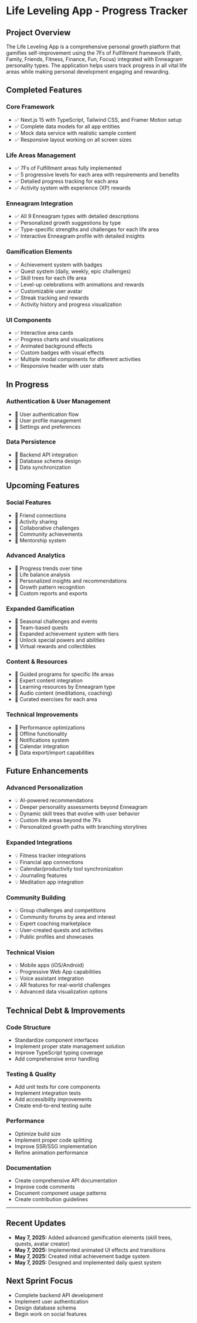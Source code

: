 # Life Leveling App - Progress Tracker

## Project Overview
The Life Leveling App is a comprehensive personal growth platform that gamifies self-improvement using the 7Fs of Fulfillment framework (Faith, Family, Friends, Fitness, Finance, Fun, Focus) integrated with Enneagram personality types. The application helps users track progress in all vital life areas while making personal development engaging and rewarding.

## Completed Features

### Core Framework
- ✅ Next.js 15 with TypeScript, Tailwind CSS, and Framer Motion setup
- ✅ Complete data models for all app entities
- ✅ Mock data service with realistic sample content
- ✅ Responsive layout working on all screen sizes

### Life Areas Management
- ✅ 7Fs of Fulfillment areas fully implemented
- ✅ 5 progressive levels for each area with requirements and benefits
- ✅ Detailed progress tracking for each area
- ✅ Activity system with experience (XP) rewards

### Enneagram Integration
- ✅ All 9 Enneagram types with detailed descriptions
- ✅ Personalized growth suggestions by type
- ✅ Type-specific strengths and challenges for each life area
- ✅ Interactive Enneagram profile with detailed insights

### Gamification Elements
- ✅ Achievement system with badges
- ✅ Quest system (daily, weekly, epic challenges)
- ✅ Skill trees for each life area
- ✅ Level-up celebrations with animations and rewards
- ✅ Customizable user avatar
- ✅ Streak tracking and rewards
- ✅ Activity history and progress visualization

### UI Components
- ✅ Interactive area cards
- ✅ Progress charts and visualizations
- ✅ Animated background effects
- ✅ Custom badges with visual effects
- ✅ Multiple modal components for different activities
- ✅ Responsive header with user stats

## In Progress

### Authentication & User Management
- 🔄 User authentication flow
- 🔄 User profile management
- 🔄 Settings and preferences

### Data Persistence
- 🔄 Backend API integration
- 🔄 Database schema design
- 🔄 Data synchronization

## Upcoming Features

### Social Features
- 📅 Friend connections
- 📅 Activity sharing
- 📅 Collaborative challenges
- 📅 Community achievements
- 📅 Mentorship system

### Advanced Analytics
- 📅 Progress trends over time
- 📅 Life balance analysis
- 📅 Personalized insights and recommendations
- 📅 Growth pattern recognition
- 📅 Custom reports and exports

### Expanded Gamification
- 📅 Seasonal challenges and events
- 📅 Team-based quests
- 📅 Expanded achievement system with tiers
- 📅 Unlock special powers and abilities
- 📅 Virtual rewards and collectibles

### Content & Resources
- 📅 Guided programs for specific life areas
- 📅 Expert content integration
- 📅 Learning resources by Enneagram type
- 📅 Audio content (meditations, coaching)
- 📅 Curated exercises for each area

### Technical Improvements
- 📅 Performance optimizations
- 📅 Offline functionality
- 📅 Notifications system
- 📅 Calendar integration
- 📅 Data export/import capabilities

## Future Enhancements

### Advanced Personalization
- 💡 AI-powered recommendations
- 💡 Deeper personality assessments beyond Enneagram
- 💡 Dynamic skill trees that evolve with user behavior
- 💡 Custom life areas beyond the 7Fs
- 💡 Personalized growth paths with branching storylines

### Expanded Integrations
- 💡 Fitness tracker integrations
- 💡 Financial app connections
- 💡 Calendar/productivity tool synchronization
- 💡 Journaling features
- 💡 Meditation app integration

### Community Building
- 💡 Group challenges and competitions
- 💡 Community forums by area and interest
- 💡 Expert coaching marketplace
- 💡 User-created quests and activities
- 💡 Public profiles and showcases

### Technical Vision
- 💡 Mobile apps (iOS/Android)
- 💡 Progressive Web App capabilities
- 💡 Voice assistant integration
- 💡 AR features for real-world challenges
- 💡 Advanced data visualization options

## Technical Debt & Improvements

### Code Structure
- Standardize component interfaces
- Implement proper state management solution
- Improve TypeScript typing coverage
- Add comprehensive error handling

### Testing & Quality
- Add unit tests for core components
- Implement integration tests
- Add accessibility improvements
- Create end-to-end testing suite

### Performance
- Optimize build size
- Implement proper code splitting
- Improve SSR/SSG implementation
- Refine animation performance

### Documentation
- Create comprehensive API documentation
- Improve code comments
- Document component usage patterns
- Create contribution guidelines

---

## Recent Updates
- **May 7, 2025:** Added advanced gamification elements (skill trees, quests, avatar creator)
- **May 7, 2025:** Implemented animated UI effects and transitions
- **May 7, 2025:** Created initial achievement badge system
- **May 7, 2025:** Designed and implemented daily quest system

## Next Sprint Focus
- Complete backend API development
- Implement user authentication
- Design database schema
- Begin work on social features